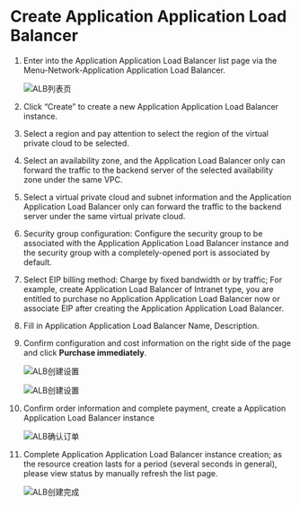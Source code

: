 # Create Application Application Load Balancer

1. Enter into the Application Application Load Balancer list page via the Menu-Network-Application Application Load Balancer.

	![ALB列表页](../../../../image/Networking/ALB/ALB-015.png)

1. Click “Create” to create a new Application Application Load Balancer instance.

1. Select a region and pay attention to select the region of the virtual private cloud to be selected.

1. Select an availability zone, and the Application Load Balancer only can forward the traffic to the backend server of the selected availability zone under the same VPC.

1. Select a virtual private cloud and subnet information and the Application Application Load Balancer only can forward the traffic to the backend server under the same virtual private cloud.

1. Security group configuration: Configure the security group to be associated with the Application Application Load Balancer instance and the security group with a completely-opened port is associated by default.

1. Select EIP billing method: Charge by fixed bandwidth or by traffic; For example, create Application Load Balancer of Intranet type, you are entitled to purchase no Application Application Load Balancer now or associate EIP after creating the Application Application Load Balancer.

1. Fill in Application Application Load Balancer Name, Description.


1. Confirm configuration and cost information on the right side of the page and click **Purchase immediately**.

	![ALB创建设置](../../../../image/Networking/ALB/ALB-016.png)

	![ALB创建设置](../../../../image/Networking/ALB/ALB-017.png)

1. Confirm order information and complete payment, create a Application Application Load Balancer instance

	![ALB确认订单](../../../../image/Networking/ALB/ALB-018.png)

1. Complete Application Application Load Balancer instance creation; as the resource creation lasts for a period (several seconds in general), please view status by manually refresh the list page.

	![ALB创建完成](../../../../image/Networking/ALB/ALB-019.png)
